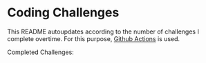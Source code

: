 # Coding Challenges

This README autoupdates according to the number of challenges I complete overtime. For this purpose, [Github Actions](https://github.com/features/actions) is used.

Completed Challenges: